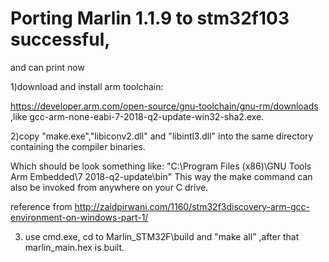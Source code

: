 # Porting Marlin 1.1.9 to stm32f103 successful,
 and can print now


1)download and install arm toolchain:

https://developer.arm.com/open-source/gnu-toolchain/gnu-rm/downloads ,like gcc-arm-none-eabi-7-2018-q2-update-win32-sha2.exe.

2)copy "make.exe","libiconv2.dll" and "libintl3.dll" into the same directory containing the compiler binaries.

Which should be look something like: "C:\Program Files (x86)\GNU Tools Arm Embedded\7 2018-q2-update\bin" This way the make command can also be invoked from anywhere on your C drive.

reference from http://zaidpirwani.com/1160/stm32f3discovery-arm-gcc-environment-on-windows-part-1/

3) use cmd.exe, cd to Marlin_STM32F\build  and "make all" ,after that marlin_main.hex is built.
 
